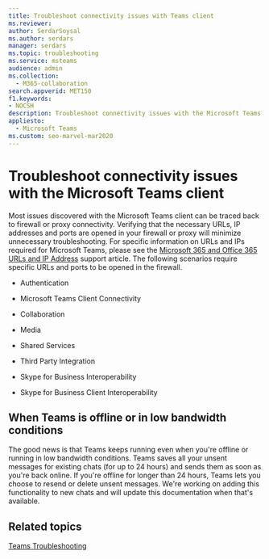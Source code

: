 ```yaml
---
title: Troubleshoot connectivity issues with Teams client
ms.reviewer: 
author: SerdarSoysal
ms.author: serdars
manager: serdars
ms.topic: troubleshooting
ms.service: msteams
audience: admin
ms.collection: 
  - M365-collaboration
search.appverid: MET150
f1.keywords:
- NOCSH
description: Troubleshoot connectivity issues with the Microsoft Teams client, primarily caused by the firewall or proxy connection, and learn how to fix it.
appliesto: 
  - Microsoft Teams
ms.custom: seo-marvel-mar2020
---
```


# Troubleshoot connectivity issues with the Microsoft Teams client

Most issues discovered with the Microsoft Teams client can be traced back to firewall or proxy connectivity. Verifying that the necessary URLs, IP addresses and ports are opened in your firewall or proxy will minimize unnecessary troubleshooting. For specific information on URLs and IPs required for Microsoft Teams, please see the [Microsoft 365 and Office 365 URLs and IP Address](https://support.office.com/article/Office-365-URLs-and-IP-address-ranges-8548a211-3fe7-47cb-abb1-355ea5aa88a2) support article. The following scenarios require specific URLs and ports to be opened in the firewall.

- Authentication

- Microsoft Teams Client Connectivity

- Collaboration

- Media

- Shared Services

- Third Party Integration

- Skype for Business Interoperability

- Skype for Business Client Interoperability

## When Teams is offline or in low bandwidth conditions

The good news is that Teams keeps running even when you're offline or running in low bandwidth conditions. Teams saves all your unsent messages for existing chats (for up to 24 hours) and sends them as soon as you're back online. If you're offline for longer than 24 hours, Teams lets you choose to resend or delete unsent messages. We're working on adding this functionality to new chats and will update this documentation when that's available.

## Related topics

[Teams Troubleshooting](/MicrosoftTeams/troubleshoot/teams)